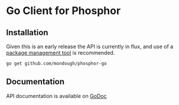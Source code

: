 # Go Client for Phosphor

## Installation

Given this is an early release the API is currently in flux, and use of a [package management tool](https://github.com/golang/go/wiki/PackageManagementTools) is recommended.

```sh
go get github.com/mondough/phosphor-go
```

## Documentation

API documentation is available on [GoDoc](http://godoc.org/github.com/mondough/phosphor-go)
